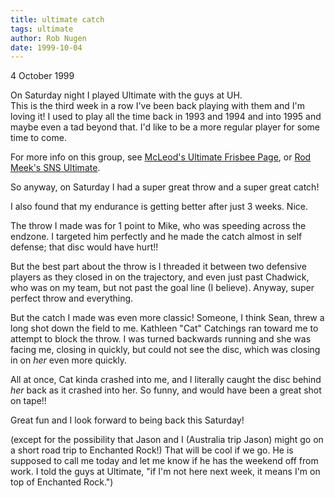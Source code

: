 ```yaml
---
title: ultimate catch
tags: ultimate
author: Rob Nugen
date: 1999-10-04
---
```


<p class=date>4 October 1999</p>

On Saturday night I played Ultimate with the guys at UH.  
This is the third week in a row I've been back playing with them
and I'm loving it!  I used to play all the time back in 1993 and
1994 and into 1995 and maybe even a tad beyond that.  I'd like to 
be a more regular player for some time to come.

For more info on this group, see <a href="http://www.stephenmcleod.com/ultimate.html">McLeod's Ultimate Frisbee Page</a>,
or <a href="http://members.aol.com/gremillion/diskone.htm">Rod Meek's SNS Ultimate</a>.

So anyway, on Saturday I had a super great throw and a super
great catch!

I also found that my endurance is getting better after just 3 
weeks.  Nice.

The throw I made was for 1 point to Mike, who was speeding across 
the endzone.  I targeted him perfectly and he made the catch 
almost in self defense; that disc would have hurt!!

But the best part about the throw is I threaded it between two 
defensive players as they closed in on the trajectory, and even 
just past Chadwick, who was on my team, but not past the goal 
line (I believe).  Anyway, super perfect throw and everything.


But the catch I made was even more classic!  Someone, I think 
Sean, threw a long shot down the field to me.  Kathleen "Cat"
Catchings ran toward me to attempt to block the throw. I was 
turned backwards running and she was facing me, closing in 
quickly, but could not see the disc, which was closing in on 
<em>her</em> even more quickly.


All at once, Cat kinda crashed into me, and I literally caught 
the disc behind <em>her</em> back as it crashed into her.  So 
funny, and would have been a great shot on tape!!

Great fun and I look forward to being back this Saturday!

(except for the possibility that Jason and I (Australia trip 
Jason) might go on a short road trip to Enchanted Rock!)  That 
will be cool if we go.  He is supposed to call me today and let 
me know if he has the weekend off from work.  I told the guys at 
Ultimate, "if I'm not here next week, it means I'm on top of 
Enchanted Rock.")

